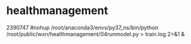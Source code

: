# healthmanagement
2390747
#nohup /root/anaconda3/envs/py37_ns/bin/python /root/public/wxn/healthmanagement/04runmodel.py > train.log 2>&1 &
